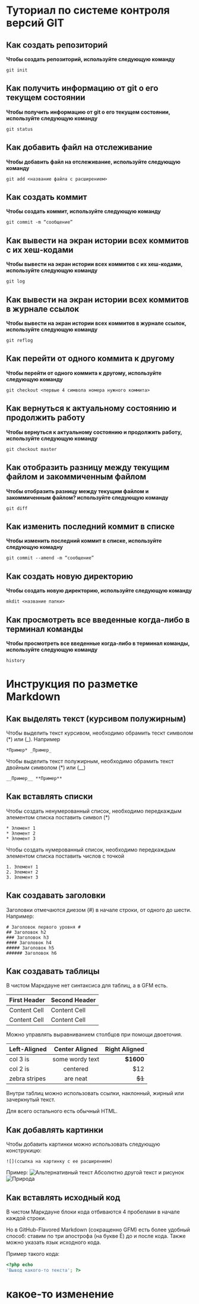 # Туториал по системе контроля версий GIT

## Как создать репозиторий
**Чтобы создать репозиторий, используйте следующую команду**
```
git init
```
## Как получить информацию от git о его текущем состоянии
**Чтобы получить информацию от git о его текущем состоянии, используйте следующую команду**
```
git status
```
## Как добавить файл на отслеживание
**Чтобы добавить файл на отслеживание, используйте следующую команду**
```
git add <название файла с расширением>
```
## Как создать коммит
**Чтобы создать коммит, используйте следующую команду**
```
git commit -m “сообщение” 
```
## Как вывести на экран истории всех коммитов с их хеш-кодами
**Чтобы вывести на экран истории всех коммитов с их хеш-кодами, используйте следующую команду**
```
git log 
```
## Как вывести на экран истории всех коммитов в журнале ссылок
**Чтобы вывести на экран истории всех коммитов в журнале ссылок, используйте следующую команду**
```
git reflog
```
## Как перейти от одного коммита к другому
**Чтобы перейти от одного коммита к другому, используйте следующую команду**
```
git checkout <первые 4 символа номера нужного коммита>
```
## Как вернуться к актуальному состоянию и продолжить работу
**Чтобы вернуться к актуальному состоянию и продолжить работу, используйте следующую команду**
```
git checkout master
```
## Как отобразить разницу между текущим файлом и закоммиченным файлом
**Чтобы отобразить разницу между текущим файлом и закоммиченным файлом? используйте следующую команду**
```
git diff
```
## Как изменить последний коммит в списке
**Чтобы изменить последний коммит в списке, используйте следующую комадну**
```
git commit --amend -m “сообщение”
```
## Как создать новую директорию
**Чтобы создать новую директорию, используйте следующую команду**
```
mkdit <название папки>
```
## Как просмотреть все введенные когда-либо в терминал команды
**Чтобы просмотреть все введенные когда-либо в терминал команды, используйте следующую команду**
```
history
```

# Инструкция по разметке Markdown

## Как выделять текст (курсивом полужирным)

Чтобы выделить текст курсивом, необходимо обрамить тескт символом (*) или (_). Например

```
*Пример* _Пример_
```

Чтобы выделить текст полужирным, необходимо обрамить текст двойным символом (*) или (__)

```
__Пример__ **Пример**
```
## Как вставлять списки

Чтобы создать ненумерованный список, необходимо передкаждым элементом списка поставить символ (*)

```
* Элемент 1
* Элемент 2
* Элемент 3
```
Чтобы создать нумерованный список, необходимо передкаждым элементом списка поставить числов с точкой

```
1. Элемент 1
2. Элемент 2
3. Элемент 3
```


## Как создавать заголовки

Заголовки отмечаются диезом (#) в начале строки, от
одного до шести. Например:

```
# Заголовок первого уровня #
## Заголовок h2
### Заголовок h3
#### Заголовок h4
##### Заголовок h5
###### Заголовок h6
```
## Как создавать таблицы

В чистом Маркдауне нет синтаксиса для таблиц, а в GFM есть.

| First Header | Second Header |
| ------------- | ------------- |
| Content Cell | Content Cell |
| Content Cell | Content Cell |

Можно управлять выравниванием столбцов при помощи
двоеточия.

| Left-Aligned | Center Aligned | Right Aligned |
|:------------- |:---------------:| -------------:|
| col 3 is | some wordy text | **$1600** |
| col 2 is | centered | $12 |
| zebra stripes | are neat | ~~$1~~ |

Внутри таблиц можно использовать ссылки, наклонный,
жирный или зачеркнутый текст.

Для всего остального есть обычный HTML.

## Как добавлять картинки

Чтобы добавить картинки можно использовать следующую конструкицю:

```
![](ссылка на картинку с ее расширением)
```
Пример:
![Альтернативный текст](https://azbyka.ru/wp-content/uploads/2016/07/priroda.jpg)
Абсолютно другой текст и рисунок
![Природа](https://img.freepik.com/free-photo/landscape-of-morning-fog-and-mountains-with-hot-air-balloons-at-sunrise_335224-794.jpg?w=2000)

## Как вставлять исходный код

В чистом Маркдауне блоки кода отбиваются 4 пробелами в начале
каждой строки.

Но в GitHub-Flavored Markdown (сокращенно GFM) есть более
удобный способ: ставим по три апострофа (на букве Ё) до и после
кода. Также можно указать язык исходного кода.

Пример такого кода:
```php
<?php echo
'Вывод какого-то текста'; ?>
```
# какое-то изменение 